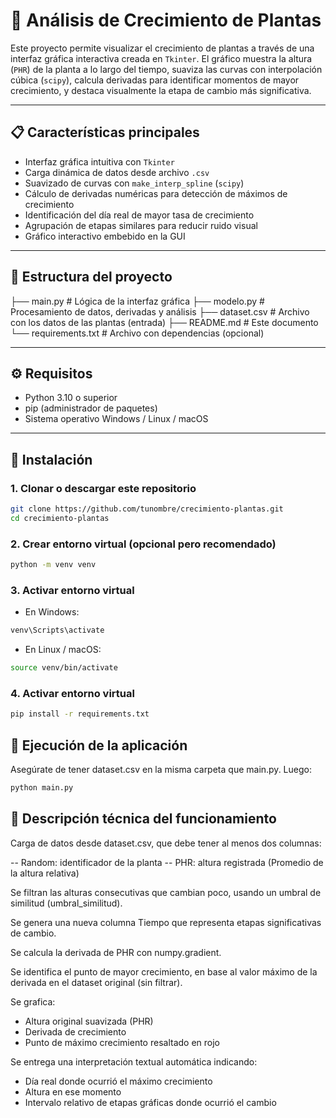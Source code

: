 # 🌱 Análisis de Crecimiento de Plantas

Este proyecto permite visualizar el crecimiento de plantas a través de una interfaz gráfica interactiva creada en `Tkinter`. El gráfico muestra la altura (`PHR`) de la planta a lo largo del tiempo, suaviza las curvas con interpolación cúbica (`scipy`), calcula derivadas para identificar momentos de mayor crecimiento, y destaca visualmente la etapa de cambio más significativa.

---

## 📋 Características principales

- Interfaz gráfica intuitiva con `Tkinter`
- Carga dinámica de datos desde archivo `.csv`
- Suavizado de curvas con `make_interp_spline` (`scipy`)
- Cálculo de derivadas numéricas para detección de máximos de crecimiento
- Identificación del día real de mayor tasa de crecimiento
- Agrupación de etapas similares para reducir ruido visual
- Gráfico interactivo embebido en la GUI

---

## 📁 Estructura del proyecto

├── main.py # Lógica de la interfaz gráfica
├── modelo.py # Procesamiento de datos, derivadas y análisis
├── dataset.csv # Archivo con los datos de las plantas (entrada)
├── README.md # Este documento
└── requirements.txt # Archivo con dependencias (opcional)


---

## ⚙️ Requisitos

- Python 3.10 o superior
- pip (administrador de paquetes)
- Sistema operativo Windows / Linux / macOS

---

## 🧪 Instalación

### 1. Clonar o descargar este repositorio

```bash
git clone https://github.com/tunombre/crecimiento-plantas.git
cd crecimiento-plantas
```
### 2. Crear entorno virtual (opcional pero recomendado)
```bash
python -m venv venv
```
### 3. Activar entorno virtual
- En Windows:
```bash
venv\Scripts\activate
```
- En Linux / macOS:
```bash
source venv/bin/activate
```
### 4. Activar entorno virtual
```bash
pip install -r requirements.txt
```
## 🚀 Ejecución de la aplicación

Asegúrate de tener dataset.csv en la misma carpeta que main.py. Luego:
```bash
python main.py
```
## 🧠 Descripción técnica del funcionamiento

Carga de datos desde dataset.csv, que debe tener al menos dos columnas:

-- Random: identificador de la planta
-- PHR: altura registrada (Promedio de la altura relativa)

Se filtran las alturas consecutivas que cambian poco, usando un umbral de similitud (umbral_similitud).

Se genera una nueva columna Tiempo que representa etapas significativas de cambio.

Se calcula la derivada de PHR con numpy.gradient.

Se identifica el punto de mayor crecimiento, en base al valor máximo de la derivada en el dataset original (sin filtrar).

Se grafica:
- Altura original suavizada (PHR)
- Derivada de crecimiento
- Punto de máximo crecimiento resaltado en rojo

Se entrega una interpretación textual automática indicando:
- Día real donde ocurrió el máximo crecimiento
- Altura en ese momento
- Intervalo relativo de etapas gráficas donde ocurrió el cambio
